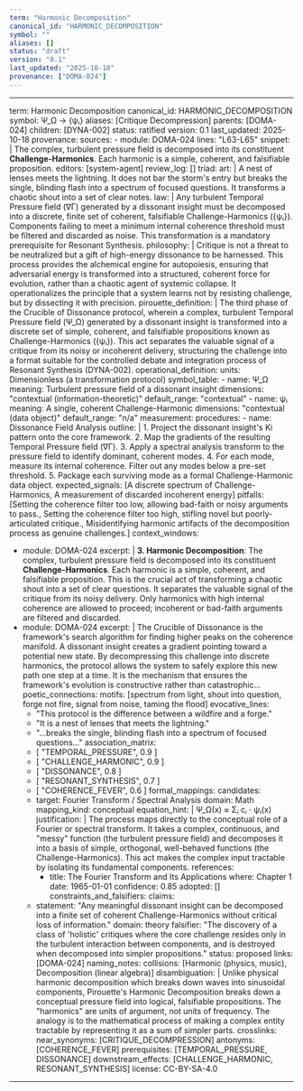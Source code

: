 ```yaml
---
term: "Harmonic Decomposition"
canonical_id: "HARMONIC_DECOMPOSITION"
symbol: ""
aliases: []
status: "draft"
version: "0.1"
last_updated: "2025-10-18"
provenance: ["DOMA-024"]
---
```


---
term: Harmonic Decomposition
canonical_id: HARMONIC_DECOMPOSITION
symbol: Ψ_Ω → {ψᵢ}
aliases: [Critique Decompression]
parents: [DOMA-024]
children: [DYNA-002]
status: ratified
version: 0.1
last_updated: 2025-10-18
provenance:
  sources:
    - module: DOMA-024
      lines: "L63-L65"
      snippet: |
        The complex, turbulent pressure field is decomposed into its constituent **Challenge-Harmonics**. Each harmonic is a simple, coherent, and falsifiable proposition.
  editors: [system-agent]
  review_log: []
triad:
  art: |
    A nest of lenses meets the lightning. It does not bar the storm's entry but breaks the single, blinding flash into a spectrum of focused questions. It transforms a chaotic shout into a set of clear notes.
  law: |
    Any turbulent Temporal Pressure field (∇Γ) generated by a dissonant insight must be decomposed into a discrete, finite set of coherent, falsifiable Challenge-Harmonics ({ψᵢ}). Components failing to meet a minimum internal coherence threshold must be filtered and discarded as noise. This transformation is a mandatory prerequisite for Resonant Synthesis.
  philosophy: |
    Critique is not a threat to be neutralized but a gift of high-energy dissonance to be harnessed. This process provides the alchemical engine for autopoiesis, ensuring that adversarial energy is transformed into a structured, coherent force for evolution, rather than a chaotic agent of systemic collapse. It operationalizes the principle that a system learns not by resisting challenge, but by dissecting it with precision.
pirouette_definition: |
  The third phase of the Crucible of Dissonance protocol, wherein a complex, turbulent Temporal Pressure field (Ψ_Ω) generated by a dissonant insight is transformed into a discrete set of simple, coherent, and falsifiable propositions known as Challenge-Harmonics ({ψᵢ}). This act separates the valuable signal of a critique from its noisy or incoherent delivery, structuring the challenge into a format suitable for the controlled debate and integration process of Resonant Synthesis (DYNA-002).
operational_definition:
  units: Dimensionless (a transformation protocol)
  symbol_table:
    - name: Ψ_Ω
      meaning: Turbulent pressure field of a dissonant insight
      dimensions: "contextual (information-theoretic)"
      default_range: "contextual"
    - name: ψᵢ
      meaning: A single, coherent Challenge-Harmonic
      dimensions: "contextual (data object)"
      default_range: "n/a"
  measurement:
    procedures:
      - name: Dissonance Field Analysis
        outline: |
          1. Project the dissonant insight's Ki pattern onto the core framework.
          2. Map the gradients of the resulting Temporal Pressure field (∇Γ).
          3. Apply a spectral analysis transform to the pressure field to identify dominant, coherent modes.
          4. For each mode, measure its internal coherence. Filter out any modes below a pre-set threshold.
          5. Package each surviving mode as a formal Challenge-Harmonic data object.
        expected_signals: [A discrete spectrum of Challenge-Harmonics, A measurement of discarded incoherent energy]
        pitfalls: [Setting the coherence filter too low, allowing bad-faith or noisy arguments to pass., Setting the coherence filter too high, stifling novel but poorly-articulated critique., Misidentifying harmonic artifacts of the decomposition process as genuine challenges.]
context_windows:
  - module: DOMA-024
    excerpt: |
      **3. Harmonic Decomposition**: The complex, turbulent pressure field is decomposed into its constituent **Challenge-Harmonics**. Each harmonic is a simple, coherent, and falsifiable proposition. This is the crucial act of transforming a chaotic shout into a set of clear questions. It separates the valuable signal of the critique from its noisy delivery. Only harmonics with high internal coherence are allowed to proceed; incoherent or bad-faith arguments are filtered and discarded.
  - module: DOMA-024
    excerpt: |
      The Crucible of Dissonance is the framework's search algorithm for finding higher peaks on the coherence manifold. A dissonant insight creates a gradient pointing toward a potential new state. By decompressing this challenge into discrete harmonics, the protocol allows the system to safely explore this new path one step at a time. It is the mechanism that ensures the framework's evolution is constructive rather than catastrophic...
poetic_connections:
  motifs: [spectrum from light, shout into question, forge not fire, signal from noise, taming the flood]
  evocative_lines:
    - "This protocol is the difference between a wildfire and a forge."
    - "It is a nest of lenses that meets the lightning."
    - "...breaks the single, blinding flash into a spectrum of focused questions..."
  association_matrix:
    - [ "TEMPORAL_PRESSURE", 0.9 ]
    - [ "CHALLENGE_HARMONIC", 0.9 ]
    - [ "DISSONANCE", 0.8 ]
    - [ "RESONANT_SYNTHESIS", 0.7 ]
    - [ "COHERENCE_FEVER", 0.6 ]
formal_mappings:
  candidates:
    - target: Fourier Transform / Spectral Analysis
      domain: Math
      mapping_kind: conceptual
      equation_hint: |
        Ψ_Ω(x) ≈ Σᵢ cᵢ ⋅ ψᵢ(x)
      justification: |
        The process maps directly to the conceptual role of a Fourier or spectral transform. It takes a complex, continuous, and "messy" function (the turbulent pressure field) and decomposes it into a basis of simple, orthogonal, well-behaved functions (the Challenge-Harmonics). This act makes the complex input tractable by isolating its fundamental components.
      references:
        - title: The Fourier Transform and Its Applications
          where: Chapter 1
          date: 1965-01-01
      confidence: 0.85
  adopted: []
constraints_and_falsifiers:
  claims:
    - statement: "Any meaningful dissonant insight can be decomposed into a finite set of coherent Challenge-Harmonics without critical loss of information."
      domain: theory
      falsifier: "The discovery of a class of 'holistic' critiques where the core challenge resides only in the turbulent interaction between components, and is destroyed when decomposed into simpler propositions."
      status: proposed
      links: [DOMA-024]
naming_notes:
  collisions: [Harmonic (physics, music), Decomposition (linear algebra)]
  disambiguation: |
    Unlike physical harmonic decomposition which breaks down waves into sinusoidal components, Pirouette's Harmonic Decomposition breaks down a conceptual pressure field into logical, falsifiable propositions. The "harmonics" are units of argument, not units of frequency. The analogy is to the mathematical process of making a complex entity tractable by representing it as a sum of simpler parts.
crosslinks:
  near_synonyms: [CRITIQUE_DECOMPRESSION]
  antonyms: [COHERENCE_FEVER]
  prerequisites: [TEMPORAL_PRESSURE, DISSONANCE]
  downstream_effects: [CHALLENGE_HARMONIC, RESONANT_SYNTHESIS]
license: CC-BY-SA-4.0
---